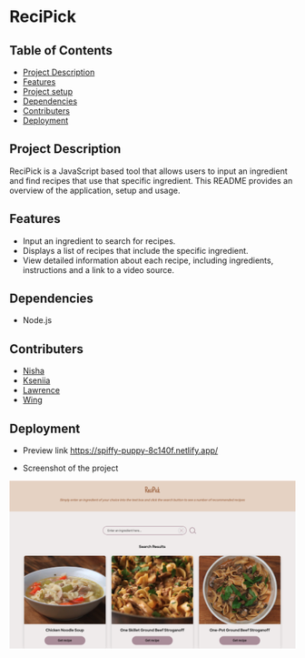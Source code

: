 # ReciPick

## Table of Contents

- [Project Description](#project-description)
- [Features](#Features)
- [Project setup](#project-setup)
- [Dependencies](#dependencies)
- [Contributers](#contributers)
- [Deployment](#deployment)

## Project Description

ReciPick is a JavaScript based tool that allows users to input an ingredient and find recipes that use that specific ingredient. This README provides an overview of the application, setup and usage.

## Features

- Input an ingredient to search for recipes.
- Displays a list of recipes that include the specific ingredient.
- View detailed information about each recipe, including ingredients, instructions and a link to a video source.

## Dependencies

- Node.js

## Contributers

- [Nisha](https://github.com/NishaVijai)
- [Kseniia](https://github.com/KseniiaRiabova)
- [Lawrence](https://github.com/lawlawson)
- [Wing](https://github.com/Sloth0607)

## Deployment

- Preview link
  https://spiffy-puppy-8c140f.netlify.app/

- Screenshot of the project

![](/voyage-project-tier1-recipe/assets/images/screenshot.png)
